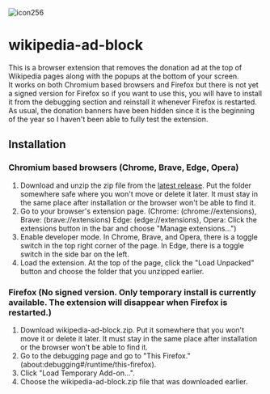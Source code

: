 ![icon256](https://github.com/user-attachments/assets/179cfd74-728b-4c9a-a237-2bc3dd48e44d)


# wikipedia-ad-block
This is a browser extension that removes the donation ad at the top of Wikipedia pages along with the popups at the bottom of your screen.  
It works on both Chromium based browsers and Firefox but there is not yet a signed version for Firefox so if you want to use this, you will have to install it from the debugging section and reinstall it whenever Firefox is restarted. As usual, the donation banners have been hidden since it is the beginning of the year so I haven't been able to fully test the extension.

## Installation
### Chromium based browsers (Chrome, Brave, Edge, Opera)
1. Download and unzip the zip file from the [latest release](https://github.com/Person20020/wikipedia-ad-block/releases/latest). Put the folder somewhere safe where you won't move or delete it later. It must stay in the same place after installation or the browser won't be able to find it.
2. Go to your browser's extension page. (Chrome: (chrome://extensions), Brave: (brave://extensions) Edge: (edge://extensions), Opera: Click the extensions button in the bar and choose "Manage extensions...")
3. Enable developer mode. In Chrome, Brave, and Opera, there is a toggle switch in the top right corner of the page. In Edge, there is a toggle switch in the side bar on the left.
4. Load the extension. At the top of the page, click the "Load Unpacked" button and choose the folder that you unzipped earlier.


### Firefox (No signed version. Only temporary install is currently available. The extension will disappear when Firefox is restarted.)
1. Download wikipedia-ad-block.zip. Put it somewhere that you won't move it or delete it later. It must stay in the same place after installation or the browser won't be able to find it.
2. Go to the debugging page and go to "This Firefox." (about:debugging#/runtime/this-firefox).
4. Click "Load Temporary Add-on...".
5. Choose the wikipedia-ad-block.zip file that was downloaded earlier.
